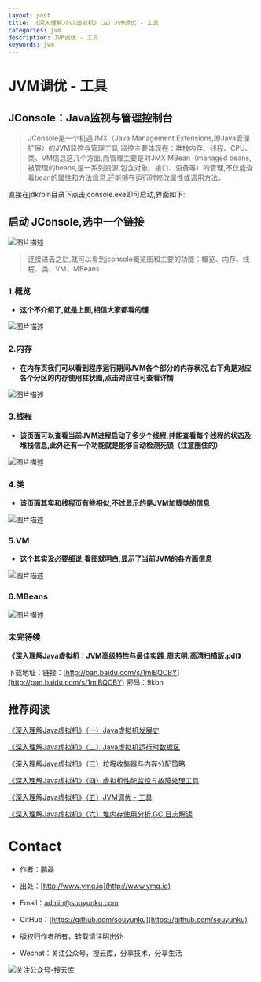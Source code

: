 ```yaml
---
layout: post
title: 《深入理解Java虚拟机》（五）JVM调优 - 工具
categories: jvm
description: JVM调优 - 工具
keywords: jvm
---
```


# JVM调优 - 工具

## JConsole：Java监视与管理控制台

> JConsole是一个机遇JMX（Java Management Extensions,即Java管理扩展）的JVM监控与管理工具,监控主要体现在：堆栈内存、线程、CPU、类、VM信息这几个方面,而管理主要是对JMX MBean（managed beans,被管理的beans,是一系列资源,包含对象、接口、设备等）的管理,不仅能查看bean的属性和方法信息,还能够在运行时修改属性或调用方法。

直接在jdk/bin目录下点击jconsole.exe即可启动,界面如下:

## 启动 JConsole,选中一个链接

![图片描述][1]

> 连接进去之后,就可以看到jconsole概览图和主要的功能：概览、内存、线程、类、VM、MBeans

### 1.概览
 - **这个不介绍了,就是上图,相信大家都看的懂**

![图片描述][2]

### 2.内存

 - **在内存页我们可以看到程序运行期间JVM各个部分的内存状况,右下角是对应各个分区的内存使用柱状图,点击对应柱可查看详情**
 
![图片描述][3]

### 3.线程
 - **该页面可以查看当前JVM进程启动了多少个线程,并能查看每个线程的状态及堆栈信息,此外还有一个功能就是能够自动检测死锁（注意圈住的）**
 
![图片描述][4]

### 4.类
 - **该页面其实和线程页有些相似,不过显示的是JVM加载类的信息**
 
![图片描述][5]

### 5.VM
 - **这个其实没必要细说,看图就明白,显示了当前JVM的各方面信息**
 
![图片描述][6]

### 6.MBeans

![图片描述][7]

### 未完待续


**《深入理解Java虚拟机：JVM高级特性与最佳实践_周志明.高清扫描版.pdf》**

下载地址：链接：[http://pan.baidu.com/s/1miBQCBY](http://pan.baidu.com/s/1miBQCBY) 密码：9kbn

## 推荐阅读

[《深入理解Java虚拟机》（一）Java虚拟机发展史](https://segmentfault.com/a/1190000010412685)

[《深入理解Java虚拟机》（二）Java虚拟机运行时数据区](https://segmentfault.com/a/1190000010412582)

[《深入理解Java虚拟机》（三）垃圾收集器与内存分配策略](https://segmentfault.com/a/1190000010421285)

[《深入理解Java虚拟机》（四）虚拟机性能监控与故障处理工具](https://segmentfault.com/a/1190000010437810)

[《深入理解Java虚拟机》（五）JVM调优 - 工具](http://www.ymq.io/2017/08/05/jvm-5-tool/)

[《深入理解Java虚拟机》（六）堆内存使用分析,GC 日志解读](http://www.ymq.io/2017/08/10/jvm-6-gc-log/)


  [1]: http://www.ymq.io/images/2017/jvm/4/link-JConsole.png
  [2]: http://www.ymq.io/images/2017/jvm/4/overview.png
  [3]: http://www.ymq.io/images/2017/jvm/4/memory.png
  [4]: http://www.ymq.io/images/2017/jvm/4/thread.png
  [5]: http://www.ymq.io/images/2017/jvm/4/class.png
  [6]: http://www.ymq.io/images/2017/jvm/4/vm.png
  [7]: http://www.ymq.io//images/2017/jvm/4/mybeans.png

# Contact

 - 作者：鹏磊  
 - 出处：[http://www.ymq.io](http://www.ymq.io)  
 - Email：[admin@souyunku.com](admin@souyunku.com)  
 - GitHub：[https://github.com/souyunku](https://github.com/souyunku)  
   
 - 版权归作者所有，转载请注明出处
 - Wechat：关注公众号，搜云库，分享技术，分享生活
 
![关注公众号-搜云库](http://www.ymq.io/images/souyunku.png "搜云库")
 

 
